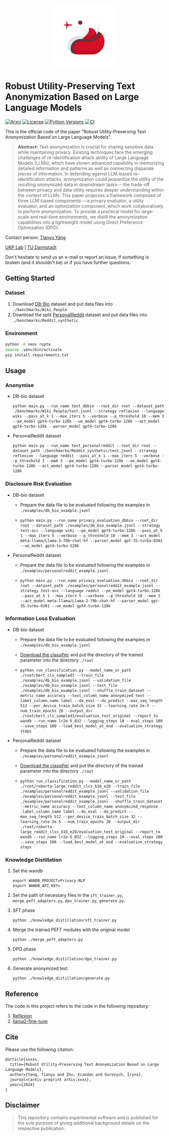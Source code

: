 <p  align="center">
  <img src='logo.png' width='200'>
</p>

# Robust Utility-Preserving Text Anonymization Based on Large Language Models
[![Arxiv](https://img.shields.io/badge/Arxiv-YYMM.NNNNN-red?style=flat-square&logo=arxiv&logoColor=white)](https://put-here-your-paper.com)
[![License](https://img.shields.io/github/license/UKPLab/ukp-project-template)](https://opensource.org/licenses/Apache-2.0)
[![Python Versions](https://img.shields.io/badge/Python-3.9-blue.svg?style=flat&logo=python&logoColor=white)](https://www.python.org/)
[![CI](https://github.com/UKPLab/ukp-project-template/actions/workflows/main.yml/badge.svg)](https://github.com/UKPLab/ukp-project-template/actions/workflows/main.yml)

This is the official code of the paper "Robust Utility-Preserving Text Anonymization Based on Large Language Models".

> **Abstract:** Text anonymization is crucial for sharing sensitive data while maintaining privacy. Existing techniques face the emerging challenges of re-identification attack ability of Large Language Models (LLMs), which have shown advanced capability in memorizing detailed information and patterns as well as connecting disparate pieces of information. In defending against LLM-based re-identification attacks, anonymization could jeopardize the utility of the resulting anonymized data in downstream tasks---the trade-off between privacy and data utility requires deeper understanding within the context of LLMs. This paper proposes a framework composed of three LLM-based components---a privacy evaluator, a utility evaluator, and an optimization component, which work collaboratively to perform anonymization. To provide a practical model for large-scale and real-time environments, we distill the anonymization capabilities into a lightweight model using Direct Preference Optimization (DPO).

Contact person: [Tianyu Yang](mailto:yangtianyu612@gmail.com) 

[UKP Lab](https://www.ukp.tu-darmstadt.de/) | [TU Darmstadt](https://www.tu-darmstadt.de/
)

Don't hesitate to send us an e-mail or report an issue, if something is broken (and it shouldn't be) or if you have further questions.


## Getting Started
### Dataset

1. Download [DB-Bio](https://drive.google.com/file/d/1oXWI2mh_mkrs2bZs4riGgbYbQoA9RNzD/view?usp=sharing) dataset and put data files into `./benchmarks/Wiki_People`
2. Download the split [PersonalReddit]() dataset and put data files into `./benchmarks/Reddit_synthetic`


### Environment
```bash
python -m venv rupta
source .venv/bin/activate
pip install requirements.txt
```
## Usage
### Anonymise

- DB-bio dataset

  ```shell
  python main.py --run_name test_dbbio --root_dir root --dataset_path ./benchmarks/Wiki_People/test.jsonl --strategy reflexion --language wiki --pass_at_k 1 --max_iters 5 --verbose --p_threshold 10 --mem 3 --pe_model gpt4-turbo-128k --ue_model gpt4-turbo-128k --act_model gpt4-turbo-128k --parser_model gpt4-turbo-128k
  ```

- PersonalReddit dataset

  ```shell
  python main.py --run_name test_personalreddit --root_dir root --dataset_path ./benchmarks/Reddit_synthetic/test.jsonl --strategy reflexion --language reddit --pass_at_k 1 --max_iters 5 --verbose --p_threshold 3 --mem 3 --pe_model gpt4-turbo-128k --ue_model gpt4-turbo-128k --act_model gpt4-turbo-128k --parser_model gpt4-turbo-128k
  ```

### Disclosure Risk Evaluation

- DB-bio dataset

  - Prepare the data file to be evaluated following the examples in `./examples/db_bio_example.jsonl`

  - ```shell
    python main.py --run_name privacy_evaluation_dbbio --root_dir root --dataset_path ./examples/db_bio_example.jsonl --strategy test-acc --language wiki --pe_model gpt4-turbo-128k --pass_at_k 1 --max_iters 5 --verbose --p_threshold 10 --mem 3 --act_model meta-llama/Llama-2-70b-chat-hf --parser_model gpt-35-turbo-0301 --ue_model gpt4-turbo-128k
    ```

- PersonalReddit dataset

  - Prepare the data file to be evaluated following the examples in `./examples/personalreddit_example.jsonl`

  - ```shell
    python main.py --run_name privacy_evaluation_dbbio --root_dir root --dataset_path ./examples/personalreddit_example.jsonl --strategy test-acc --language reddit --pe_model gpt4-turbo-128k --pass_at_k 1 --max_iters 5 --verbose --p_threshold 10 --mem 3 --act_model meta-llama/Llama-2-70b-chat-hf --parser_model gpt-35-turbo-0301 --ue_model gpt4-turbo-128k
    ```

### Information Loss Evaluation

- DB-bio dataset

  - Prepare the data file to be evaluated following the examples in `./examples/db_bio_example.jsonl`

  - [Download the classifier](https://drive.google.com/file/d/1DqG9wUa0q6-qz-SR2pzxB9QVMmez4teU/view?usp=sharing) and put the directory of the trained parameter into the directory `./root`

  - ```shell
    python run_classification.py --model_name_or_path ./root/bert_cls_sampled3 --train_file ./examples/db_bio_example.jsonl --validation_file ./examples/db_bio_example.jsonl --test_file ./examples/db_bio_example.jsonl --shuffle_train_dataset --metric_name accuracy --text_column_name anonymized_text --label_column_name label --do_eval --do_predict --max_seq_length 512 --per_device_train_batch_size 32 --learning_rate 2e-5 --num_train_epochs 20 --output_dir ./root/bert_cls_sampled3/evaluation_test_original --report_to wandb --run_name lr2e-5_B32 --logging_steps 10 --eval_steps 100 --save_steps 100 --load_best_model_at_end --evaluation_strategy steps
    ```

- PersonalReddit dataset

  - Prepare the data file to be evaluated following the examples in `./examples/personalreddit_example.jsonl`

  - [Download the classifier](https://drive.google.com/file/d/1g8ri2VRQCsN489YruPtNG0lgNtAZ8IaI/view?usp=sharing) and put the directory of the trained parameter into the directory `./root`

  - ```shell
    python run_classification.py --model_name_or_path ./root/roberta-large_reddit_clss_b16_e20 --train_file ./examples/personalreddit_example.jsonl --validation_file ./examples/personalreddit_example.jsonl --test_file ./examples/personalreddit_example.jsonl --shuffle_train_dataset --metric_name accuracy --text_column_name anonymized_response --label_column_name label --do_eval --do_predict --max_seq_length 512 --per_device_train_batch_size 32 --learning_rate 2e-5 --num_train_epochs 20 --output_dir ./root/roberta-large_reddit_clss_b16_e20/evaluation_test_original --report_to wandb --run_name lr2e-5_B32 --logging_steps 10 --eval_steps 100 --save_steps 100 --load_best_model_at_end --evaluation_strategy steps
    ```

### Knowledge Distillation

1. Set the wandb

   ```shell
   export WANDB_PROJECT=Privacy-NLP
   export WANDB_API_KEY=
   ```

2. Set the path of necessary files in the `sft_trainer.py`, `merge_peft_adapters.py`, `dpo_trainer.py`, `generate.py`.

3. SFT phase

   ```shell
   python ./knowledge_distillation/sft_trainer.py
   ```

4. Merge the trained PEFT modules with the original model

   ```shell
   python ./merge_peft_adapters.py
   ```

5. DPO phase

   ```shell
   python ./knowledge_distillation/dpo_trainer.py
   ```

6. Generate anonymized text

   ```shell
   python ./knowledge_distillation/generate.py
   ```

## Reference

The code in this project refers to the code in the following repository: 

1. [Reflexion](https://github.com/noahshinn/reflexion/tree/main/programming_runs)
2. [llama2-fine-tune](https://github.com/mzbac/llama2-fine-tune/tree/master)


## Cite

Please use the following citation:

```
@article{xxxxx,
  title={Robust Utility-Preserving Text Anonymization Based on Large Language Models},
  author={Yang, Tianyu and Zhu, Xiaodan and Gurevych, Iryna},
  journal={arXiv preprint arXiv:xxxx},
  year={2024}
}
```

## Disclaimer

> This repository contains experimental software and is published for the sole purpose of giving additional background details on the respective publication. 
